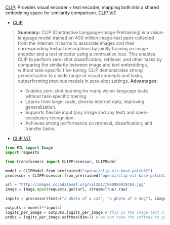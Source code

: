 [CLIP](https://arxiv.org/abs/2103.00020): Provides visual encoder + text encoder, mapping both into a shared embedding space for similarity comparison. [CLIP ViT](https://huggingface.co/openai/clip-vit-large-patch14)

- [CLIP](model/CLIP.md)
 > **Summary:** CLIP (Contrastive Language–Image Pretraining) is a vision-language model trained on 400 million image–text pairs collected from the internet. It learns to associate images and their corresponding textual descriptions by jointly training an image encoder and a text encoder using a contrastive loss. This enables CLIP to perform zero-shot classification, retrieval, and other tasks by comparing the similarity between image and text embeddings, without task-specific fine-tuning. CLIP demonstrates strong generalization to a wide range of visual concepts and tasks, outperforming previous models in zero-shot settings.
 > **Advantages:**
 >- Enables zero-shot learning for many vision-language tasks without task-specific training.
 >- Learns from large-scale, diverse internet data, improving generalization.
 >- Supports flexible input (any image and any text) and open-vocabulary recognition.
 >- Achieves strong performance on retrieval, classification, and transfer tasks.

- [CLIP ViT](https://huggingface.co/openai/clip-vit-large-patch14)

```python
from PIL import Image
import requests

from transformers import CLIPProcessor, CLIPModel

model = CLIPModel.from_pretrained("openai/clip-vit-base-patch32")
processor = CLIPProcessor.from_pretrained("openai/clip-vit-base-patch32")

url = "http://images.cocodataset.org/val2017/000000039769.jpg"
image = Image.open(requests.get(url, stream=True).raw)

inputs = processor(text=["a photo of a cat", "a photo of a dog"], images=image, return_tensors="pt", padding=True)

outputs = model(**inputs)
logits_per_image = outputs.logits_per_image # this is the image-text similarity score
probs = logits_per_image.softmax(dim=1) # we can take the softmax to get the label probabilities
```

